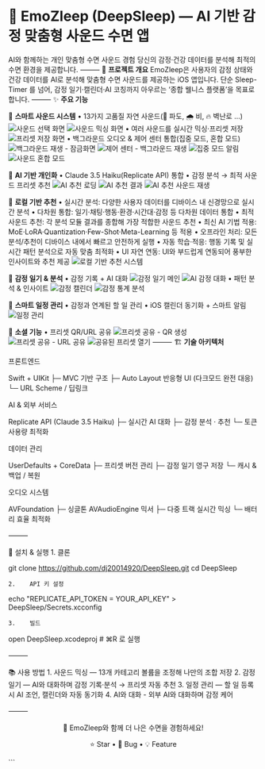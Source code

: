 
# 🌙 EmoZleep (DeepSleep) — AI 기반 감정 맞춤형 사운드 수면 앱
AI와 함께하는 개인 맞춤형 수면 사운드 경험
당신의 감정·건강 데이터를 분석해 최적의 수면 환경을 제공합니다.
⸻
📱 **프로젝트 개요**
EmoZleep은 사용자의 감정 상태와 건강 데이터를 AI로 분석해 맞춤형 수면 사운드를 제공하는 iOS 앱입니다. 단순 Sleep-Timer 를 넘어, 감정 일기·캘린더·AI 코칭까지 아우르는 ‘종합 웰니스 플랫폼’을 목표로 합니다.
⸻
✨ **주요 기능**

🎵 **스마트 사운드 시스템**
• 13가지 고품질 자연 사운드(🌊 파도, 🌧️ 비, 🔥 벽난로 ...)
![사운드 선택 화면](https://raw.githubusercontent.com/dj20014920/DeepSleep/main/8.PNG)
![사운드 믹싱 화면](https://raw.githubusercontent.com/dj20014920/DeepSleep/main/1.PNG)
• 여러 사운드를 실시간 믹싱·프리셋 저장
![프리셋 저장 화면](https://raw.githubusercontent.com/dj20014920/DeepSleep/main/2.PNG)
• 백그라운드 오디오 & 제어 센터 통합(집중 모드, 혼합 모드)
![백그라운드 재생 - 잠금화면](https://raw.githubusercontent.com/dj20014920/DeepSleep/main/3.PNG)
![제어 센터 - 백그라운드 재생](https://raw.githubusercontent.com/dj20014920/DeepSleep/main/4.PNG)
![집중 모드 알림](https://raw.githubusercontent.com/dj20014920/DeepSleep/main/5.PNG)
![사운드 혼합 모드](https://raw.githubusercontent.com/dj20014920/DeepSleep/main/6.PNG)

🤖 **AI 기반 개인화**
• Claude 3.5 Haiku(Replicate API) 통합
• 감정 분석 → 최적 사운드 프리셋 추천
![AI 추천 로딩](https://raw.githubusercontent.com/dj20014920/DeepSleep/main/7.PNG)
![AI 추천 결과](https://raw.githubusercontent.com/dj20014920/DeepSleep/main/8.PNG)
![AI 추천 사운드 재생](https://raw.githubusercontent.com/dj20014920/DeepSleep/main/9.PNG)

🧠 **로컬 기반 추천**
• 실시간 분석: 다양한 사용자 데이터를 디바이스 내 신경망으로 실시간 분석
• 다차원 통합: 일기·채팅·행동·환경·시간대·감정 등 다차원 데이터 통합
• 최적 사운드 추천: 각 분석 모듈 결과를 종합해 가장 적합한 사운드 추천
• 최신 AI 기법 적용: MoE·LoRA·Quantization·Few-Shot·Meta-Learning 등 적용
• 오프라인 처리: 모든 분석/추천이 디바이스 내에서 빠르고 안전하게 실행
• 자동 학습·적응: 행동 기록 및 실시간 패턴 분석으로 자동 맞춤 최적화
• UI 자연 연동: UI와 부드럽게 연동되어 풍부한 인사이트와 추천 제공
![로컬 기반 추천 시스템](https://raw.githubusercontent.com/dj20014920/DeepSleep/main/10.PNG)

📖 **감정 일기 & 분석**
• 감정 기록 + AI 대화
![감정 일기 메인](https://raw.githubusercontent.com/dj20014920/DeepSleep/main/11.PNG)
![AI 감정 대화](https://raw.githubusercontent.com/dj20014920/DeepSleep/main/12.PNG)
• 패턴 분석 & 인사이트
![감정 캘린더](https://raw.githubusercontent.com/dj20014920/DeepSleep/main/13.PNG)
![감정 통계 분석](https://raw.githubusercontent.com/dj20014920/DeepSleep/main/14.PNG)

📅 **스마트 일정 관리**
• 감정과 연계된 할 일 관리
• iOS 캘린더 동기화 + 스마트 알림
![일정 관리](https://raw.githubusercontent.com/dj20014920/DeepSleep/main/15.PNG)

🔗 **소셜 기능**
• 프리셋 QR/URL 공유
![프리셋 공유 - QR 생성](https://raw.githubusercontent.com/dj20014920/DeepSleep/main/16.PNG)
![프리셋 공유 - URL 공유](https://raw.githubusercontent.com/dj20014920/DeepSleep/main/17.PNG)
![공유된 프리셋 열기](https://raw.githubusercontent.com/dj20014920/DeepSleep/main/18.PNG)
⸻
🏗 **기술 아키텍처**

프론트엔드

Swift + UIKit
├─ MVC 기반 구조
├─ Auto Layout 반응형 UI (다크모드 완전 대응)
└─ URL Scheme / 딥링크

AI & 외부 서비스

Replicate API  (Claude 3.5 Haiku)
├─ 실시간 AI 대화
├─ 감정 분석 · 추천
└─ 토큰 사용량 최적화 

데이터 관리

UserDefaults + CoreData
├─ 프리셋 버전 관리
├─ 감정 일기 영구 저장
└─ 캐시 & 백업 / 복원

오디오 시스템

AVFoundation
├─ 싱글톤 AVAudioEngine 믹서
├─ 다중 트랙 실시간 믹싱
└─ 배터리 효율 최적화

⸻

🚀 설치 & 실행
    1.    클론

git clone https://github.com/dj20014920/DeepSleep.git
cd DeepSleep


    2.    API 키 설정

echo "REPLICATE_API_TOKEN = YOUR_API_KEY" > DeepSleep/Secrets.xcconfig


    3.    빌드

open DeepSleep.xcodeproj   # ⌘R 로 실행



⸻

📚 사용 방법
    1.    사운드 믹싱 — 13개 카테고리 볼륨을 조정해 나만의 조합 저장
    2.    감정 일기 — AI와 대화하며 감정 기록·분석 → 프리셋 자동 추천
    3.    일정 관리 — 할 일 등록 시 AI 조언, 캘린더와 자동 동기화
    4.    AI와 대화 - 외부 AI와 대화하며 감정 케어

⸻


<div align="center">


🌙 EmoZleep와 함께 더 나은 수면을 경험하세요!

⭐ Star • 🐛 Bug • 💡 Feature

</div>
```


